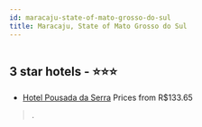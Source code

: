 ```yaml
---
id: maracaju-state-of-mato-grosso-do-sul
title: Maracaju, State of Mato Grosso do Sul
---
```


<center><img src="https://static.hotelurbano.com/reservas/prod0/16/16585/5cc636a8a12da_hotel-pousada-da-serra.jpg" alt="" /></center>


##  3 star hotels - ⭐️⭐️⭐️

-    [Hotel Pousada da Serra](https://www.hurb.com/br/hotels/maracaju/hotel-pousada-da-serra-16585?cmp=18055) Prices from R$133.65
   > .
